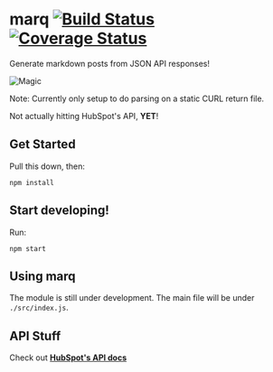 # marq [![Build Status](https://travis-ci.org/helpscout/marq.svg?branch=master)](https://travis-ci.org/helpscout/marq) [![Coverage Status](https://coveralls.io/repos/github/helpscout/marq/badge.svg?branch=master)](https://coveralls.io/github/helpscout/marq?branch=master)

Generate markdown posts from JSON API responses!

![Magic](https://media.giphy.com/media/12NUbkX6p4xOO4/giphy.gif)

Note: Currently only setup to do parsing on a static CURL return file.

Not actually hitting HubSpot's API, **YET**!


## Get Started

Pull this down, then:

```
npm install
```

## Start developing!

Run:

```
npm start
```


## Using marq

The module is still under development. The main file will be under `./src/index.js`.


## API Stuff

Check out **[HubSpot's API docs](https://developers.hubspot.com/docs/methods/blogv2/get_blog_posts)**
